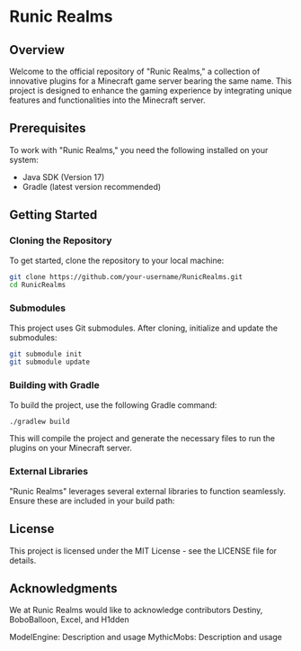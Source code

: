 # Runic Realms

## Overview
Welcome to the official repository of "Runic Realms," a collection of innovative plugins for a Minecraft game server bearing the same name. This project is designed to enhance the gaming experience by integrating unique features and functionalities into the Minecraft server.

## Prerequisites
To work with "Runic Realms," you need the following installed on your system:
- Java SDK (Version 17)
- Gradle (latest version recommended)

## Getting Started

### Cloning the Repository
To get started, clone the repository to your local machine:
```bash
git clone https://github.com/your-username/RunicRealms.git
cd RunicRealms
```

### Submodules
This project uses Git submodules. After cloning, initialize and update the submodules:
```bash
git submodule init
git submodule update
```

### Building with Gradle
To build the project, use the following Gradle command:
```bash
./gradlew build
```
This will compile the project and generate the necessary files to run the plugins on your Minecraft server.

### External Libraries
"Runic Realms" leverages several external libraries to function seamlessly. Ensure these are included in your build path:

## License
This project is licensed under the MIT License - see the LICENSE file for details.

## Acknowledgments
We at Runic Realms would like to acknowledge contributors Destiny, BoboBalloon, Excel, and H1dden

ModelEngine: Description and usage
MythicMobs: Description and usage
